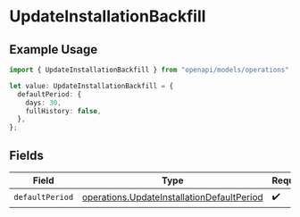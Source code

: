 # UpdateInstallationBackfill

## Example Usage

```typescript
import { UpdateInstallationBackfill } from "openapi/models/operations";

let value: UpdateInstallationBackfill = {
  defaultPeriod: {
    days: 30,
    fullHistory: false,
  },
};
```

## Fields

| Field                                                                                                    | Type                                                                                                     | Required                                                                                                 | Description                                                                                              |
| -------------------------------------------------------------------------------------------------------- | -------------------------------------------------------------------------------------------------------- | -------------------------------------------------------------------------------------------------------- | -------------------------------------------------------------------------------------------------------- |
| `defaultPeriod`                                                                                          | [operations.UpdateInstallationDefaultPeriod](../../models/operations/updateinstallationdefaultperiod.md) | :heavy_check_mark:                                                                                       | N/A                                                                                                      |
